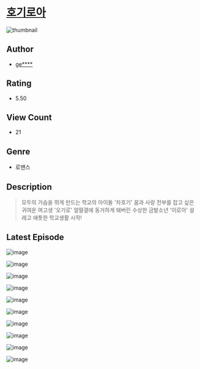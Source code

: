 # [호기로아](https://comic.naver.com/bestChallenge/list?titleId=811172)
![thumbnail](https://image-comic.pstatic.net/user_contents_data/challenge_comic/2023/05/25/327612/upload_4063484237074477624_480x623.jpeg)

## Author
- [ge****](https://comic.naver.com/artistTitle?id=327612)

## Rating
- 5.50

## View Count
- 21

## Genre
- 로맨스

## Description
> 모두의 가슴을 뛰게 만드는 학교의 아이돌 '차호기' 꿈과 사랑 전부를 잡고 싶은 귀여운 여고생 '오기로' 얼떨결에 동거하게 돼버린 수상한 금발소년 '이로아' 설레고 애틋한 학교생활 시작!


## Latest Episode
![image](https://image-comic.pstatic.net/user_contents_data/challenge_comic/2023/05/25/327612/upload_3559306284664107875.jpeg)

![image](https://image-comic.pstatic.net/user_contents_data/challenge_comic/2023/05/25/327612/upload_4134922599051453286.jpeg)

![image](https://image-comic.pstatic.net/user_contents_data/challenge_comic/2023/05/25/327612/upload_3762303812970439985.jpeg)

![image](https://image-comic.pstatic.net/user_contents_data/challenge_comic/2023/05/25/327612/upload_7089900777123439417.jpeg)

![image](https://image-comic.pstatic.net/user_contents_data/challenge_comic/2023/05/25/327612/upload_3991143878697234480.jpeg)

![image](https://image-comic.pstatic.net/user_contents_data/challenge_comic/2023/05/25/327612/upload_4123102858447958839.jpeg)

![image](https://image-comic.pstatic.net/user_contents_data/challenge_comic/2023/05/25/327612/upload_3631081313491379298.jpeg)

![image](https://image-comic.pstatic.net/user_contents_data/challenge_comic/2023/05/25/327612/upload_3559589946469857585.jpeg)

![image](https://image-comic.pstatic.net/user_contents_data/challenge_comic/2023/05/25/327612/upload_3762253231140790628.jpeg)

![image](https://image-comic.pstatic.net/user_contents_data/challenge_comic/2023/05/25/327612/upload_7018405032738709859.jpeg)
